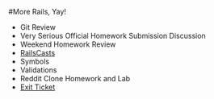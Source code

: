 #More Rails, Yay!

* Git Review
* Very Serious Official Homework Submission Discussion
* Weekend Homework Review
* [RailsCasts](http://railscasts.com/)
* Symbols
* Validations
* Reddit Clone Homework and Lab
* [Exit Ticket](https://docs.google.com/a/generalassemb.ly/forms/d/1y77yysiZWxAal3vm5-TFqlmRRr5nH9RODdhHnEZiIZ8/viewform)

